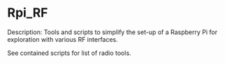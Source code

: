 Rpi_RF
======
Description: Tools and scripts to simplify the set-up 
 of a Raspberry Pi for exploration with various RF interfaces.

 See contained scripts for list of radio tools.
